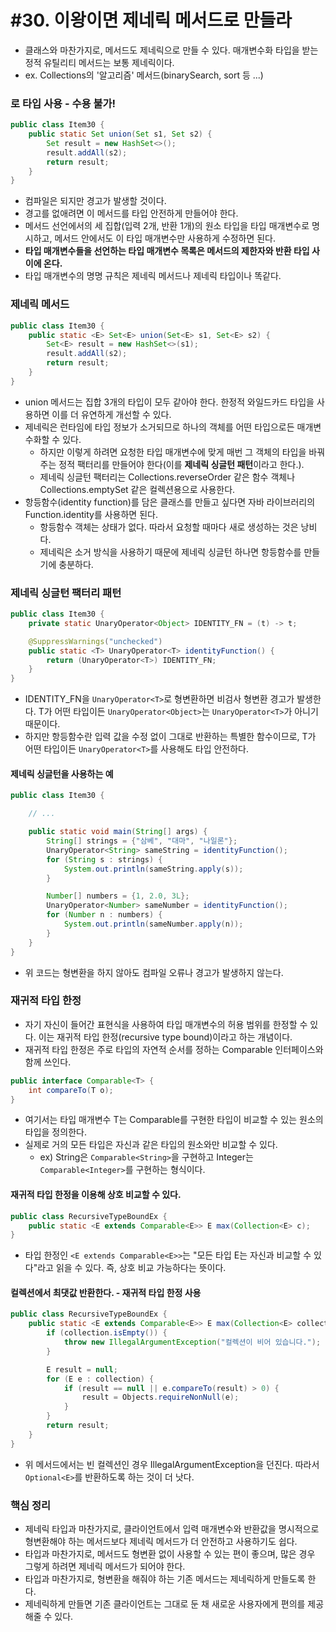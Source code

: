 # #30. 이왕이면 제네릭 메서드로 만들라

* 클래스와 마찬가지로, 메서드도 제네릭으로 만들 수 있다. 매개변수화 타입을 받는 정적 유틸리티 메서드는 보통 제네릭이다.
* ex. Collections의 '알고리즘' 메서드(binarySearch, sort 등 ...)

### 로 타입 사용 - 수용 불가! <a href="#undefined" id="undefined"></a>

```java
public class Item30 {
    public static Set union(Set s1, Set s2) {
        Set result = new HashSet<>();
        result.addAll(s2);
        return result;
    }
}
```

* 컴파일은 되지만 경고가 발생할 것이다.
* 경고를 없애려면 이 메서드를 타입 안전하게 만들어야 한다.
* 메서드 선언에서의 세 집합(입력 2개, 반환 1개)의 원소 타입을 타입 매개변수로 명시하고, 메서드 안에서도 이 타입 매개변수만 사용하게 수정하면 된다.
* **타입 매개변수들을 선언하는 타입 매개변수 목록은 메서드의 제한자와 반환 타입 사이에 온다.**
* 타입 매개변수의 명명 규칙은 제네릭 메서드나 제네릭 타입이나 똑같다.

### 제네릭 메서드 <a href="#undefined" id="undefined"></a>

```java
public class Item30 {
    public static <E> Set<E> union(Set<E> s1, Set<E> s2) {
        Set<E> result = new HashSet<>(s1);
        result.addAll(s2);
        return result;
    }
}
```

* union 메서드는 집합 3개의 타입이 모두 같아야 한다. 한정적 와일드카드 타입을 사용하면 이를 더 유연하게 개선할 수 있다.
* 제네릭은 런타임에 타입 정보가 소거되므로 하나의 객체를 어떤 타입으로든 매개변수화할 수 있다.
  * 하지만 이렇게 하려면 요청한 타입 매개변수에 맞게 매번 그 객체의 타입을 바꿔주는 정적 팩터리를 만들어야 한다(이를 **제네릭 싱글턴 패턴**이라고 한다.).
  * 제네릭 싱글턴 팩터리는 Collections.reverseOrder 같은 함수 객체나 Collections.emptySet 같은 컬렉션용으로 사용한다.
* 항등함수(identity function)를 담은 클래스를 만들고 싶다면 자바 라이브러리의 Function.identity를 사용하면 된다.
  * 항등함수 객체는 상태가 없다. 따라서 요청할 때마다 새로 생성하는 것은 낭비다.
  * 제네릭은 소거 방식을 사용하기 때문에 제네릭 싱글턴 하나면 항등함수를 만들기에 충분하다.

### 제네릭 싱글턴 팩터리 패턴 <a href="#undefined" id="undefined"></a>

```java
public class Item30 {
    private static UnaryOperator<Object> IDENTITY_FN = (t) -> t;

    @SuppressWarnings("unchecked")
    public static <T> UnaryOperator<T> identityFunction() {
        return (UnaryOperator<T>) IDENTITY_FN;
    }
}
```

* IDENTITY\_FN을 `UnaryOperator<T>`로 형변환하면 비검사 형변환 경고가 발생한다. T가 어떤 타입이든 `UnaryOperator<Object>`는 `UnaryOperator<T>`가 아니기\
  때문이다.
* 하지만 항등함수란 입력 값을 수정 없이 그대로 반환하는 특별한 함수이므로, T가 어떤 타입이든 `UnaryOperator<T>`를 사용해도 타입 안전하다.

#### 제네릭 싱글턴을 사용하는 예 <a href="#undefined" id="undefined"></a>

```java
public class Item30 {

    // ...

    public static void main(String[] args) {
        String[] strings = {"삼베", "대마", "나일론"};
        UnaryOperator<String> sameString = identityFunction();
        for (String s : strings) {
            System.out.println(sameString.apply(s));
        }

        Number[] numbers = {1, 2.0, 3L};
        UnaryOperator<Number> sameNumber = identityFunction();
        for (Number n : numbers) {
            System.out.println(sameNumber.apply(n));
        }
    }
}
```

* 위 코드는 형변환을 하지 않아도 컴파일 오류나 경고가 발생하지 않는다.

### 재귀적 타입 한정 <a href="#undefined" id="undefined"></a>

* 자기 자신이 들어간 표현식을 사용하여 타입 매개변수의 허용 범위를 한정할 수 있다. 이는 재귀적 타입 한정(recursive type bound)이라고 하는 개념이다.
* 재귀적 타입 한정은 주로 타입의 자연적 순서를 정하는 Comparable 인터페이스와 함께 쓰인다.

```java
public interface Comparable<T> {
    int compareTo(T o);
}
```

* 여기서는 타입 매개변수 T는 Comparable를 구현한 타입이 비교할 수 있는 원소의 타입을 정의한다.
* 실제로 거의 모든 타입은 자신과 같은 타입의 원소와만 비교할 수 있다.
  * ex) String은 `Comparable<String>`을 구현하고 Integer는 `Comparable<Integer>`를 구현하는 형식이다.

#### 재귀적 타입 한정을 이용해 상호 비교할 수 있다. <a href="#undefined" id="undefined"></a>

```java
public class RecursiveTypeBoundEx {
    public static <E extends Comparable<E>> E max(Collection<E> c);
}
```

* 타입 한정인 `<E extends Comparable<E>>`는 "모든 타입 E는 자신과 비교할 수 있다"라고 읽을 수 있다. 즉, 상호 비교 가능하다는 뜻이다.

#### 컬렉션에서 최댓값 반환한다. - 재귀적 타입 한정 사용 <a href="#undefined" id="undefined"></a>

```java
public class RecursiveTypeBoundEx {
    public static <E extends Comparable<E>> E max(Collection<E> collection) {
        if (collection.isEmpty()) {
            throw new IllegalArgumentException("컬렉션이 비어 있습니다.");
        }

        E result = null;
        for (E e : collection) {
            if (result == null || e.compareTo(result) > 0) {
                result = Objects.requireNonNull(e);
            }
        }
        return result;
    }
}
```

* 위 메서드에서는 빈 컬렉션인 경우 IllegalArgumentException을 던진다. 따라서 `Optional<E>`를 반환하도록 하는 것이 더 낫다.

### 핵심 정리 <a href="#undefined" id="undefined"></a>

* 제네릭 타입과 마찬가지로, 클라이언트에서 입력 매개변수와 반환값을 명시적으로 형변환해야 하는 메서드보다 제네릭 메서드가 더 안전하고 사용하기도 쉽다.
* 타입과 마찬가지로, 메서드도 형변환 없이 사용할 수 있는 편이 좋으며, 많은 경우 그렇게 하려면 제네릭 메서드가 되어야 한다.
* 타입과 마찬가지로, 형변환을 해줘야 하는 기존 메서드는 제네릭하게 만들도록 한다.
* 제네릭하게 만들면 기존 클라이언트는 그대로 둔 채 새로운 사용자에게 편의를 제공해줄 수 있다.
